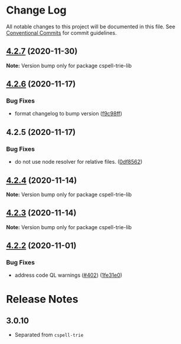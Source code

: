 # Change Log

All notable changes to this project will be documented in this file.
See [Conventional Commits](https://conventionalcommits.org) for commit guidelines.

## [4.2.7](https://github.com/streetsidesoftware/cspell/compare/cspell-trie-lib@4.2.6...cspell-trie-lib@4.2.7) (2020-11-30)

**Note:** Version bump only for package cspell-trie-lib





## [4.2.6](https://github.com/streetsidesoftware/cspell/compare/cspell-trie-lib@4.2.5...cspell-trie-lib@4.2.6) (2020-11-17)


### Bug Fixes

* format changelog to bump version ([f9c98ff](https://github.com/streetsidesoftware/cspell/commit/f9c98ff2c5c2fe9d2c801d9f93fc7a25feb445f6))





## 4.2.5 (2020-11-17)

### Bug Fixes

-   do not use node resolver for relative files. ([0df8562](https://github.com/streetsidesoftware/cspell/commit/0df85625da5b667f5817fc710b44fa74b636d9a1))

## [4.2.4](https://github.com/streetsidesoftware/cspell/compare/cspell-trie-lib@4.2.3...cspell-trie-lib@4.2.4) (2020-11-14)

**Note:** Version bump only for package cspell-trie-lib

## [4.2.3](https://github.com/streetsidesoftware/cspell/compare/cspell-trie-lib@4.2.2...cspell-trie-lib@4.2.3) (2020-11-14)

**Note:** Version bump only for package cspell-trie-lib

## [4.2.2](https://github.com/streetsidesoftware/cspell/compare/cspell-trie-lib@4.2.1...cspell-trie-lib@4.2.2) (2020-11-01)

### Bug Fixes

-   address code QL warnings ([#402](https://github.com/streetsidesoftware/cspell/issues/402)) ([1fe31e0](https://github.com/streetsidesoftware/cspell/commit/1fe31e08e02c66174d094c0b403eec11fc6bec4d))

# Release Notes

## 3.0.10

-   Separated from `cspell-trie`
